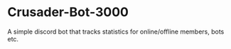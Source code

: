 # Crusader-Bot-3000
A simple discord bot that tracks statistics for online/offline members, bots etc.
